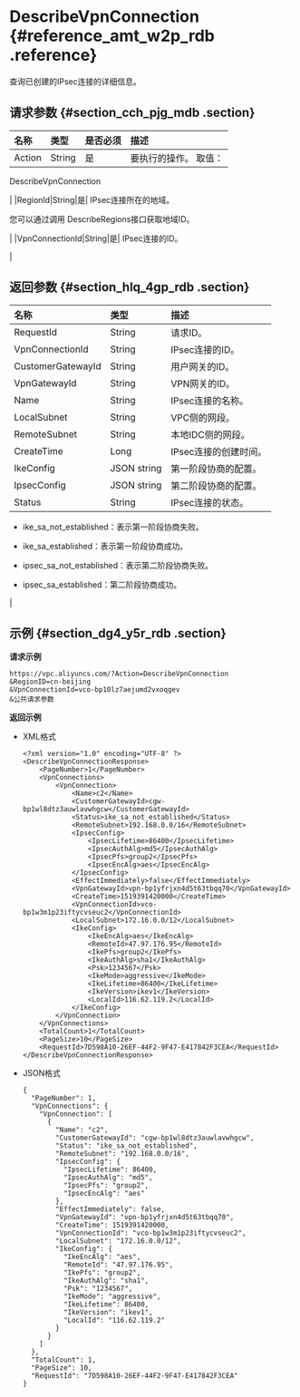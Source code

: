 # DescribeVpnConnection {#reference_amt_w2p_rdb .reference}

查询已创建的IPsec连接的详细信息。

## 请求参数 {#section_cch_pjg_mdb .section}

|名称|类型|是否必须|描述|
|:-|:-|:---|:-|
|Action|String|是| 要执行的操作。 取值：

 DescribeVpnConnection

 |
|RegionId|String|是| IPsec连接所在的地域。

 您可以通过调用 DescribeRegions接口获取地域ID。

 |
|VpnConnectionId|String|是| IPsec连接的ID。

 |

## 返回参数 {#section_hlq_4gp_rdb .section}

|名称|类型|描述|
|:-|:-|:-|
|RequestId|String|请求ID。|
|VpnConnectionId|String|IPsec连接的ID。|
|CustomerGatewayId|String|用户网关的ID。|
|VpnGatewayId|String|VPN网关的ID。|
|Name|String|IPsec连接的名称。|
|LocalSubnet|String|VPC侧的网段。|
|RemoteSubnet|String|本地IDC侧的网段。|
|CreateTime|Long|IPsec连接的创建时间。|
|IkeConfig|JSON string|第一阶段协商的配置。|
|IpsecConfig|JSON string|第二阶段协商的配置。|
|Status |String| IPsec连接的状态。

 -   ike\_sa\_not\_established：表示第一阶段协商失败。

-   ike\_sa\_established：表示第一阶段协商成功。

-   ipsec\_sa\_not\_established：表示第二阶段协商失败。

-   ipsec\_sa\_established：第二阶段协商成功。


 |

## 示例 {#section_dg4_y5r_rdb .section}

**请求示例**

``` {#createVPCpub}
https://vpc.aliyuncs.com/?Action=DescribeVpnConnection
&RegionID=cn-beijing
&VpnConnectionId=vco-bp10lz7aejumd2vxoqgev
&公共请求参数
```

**返回示例**

-   XML格式

    ```
    <?xml version="1.0" encoding="UTF-8" ?>
    <DescribeVpnConnectionResponse>
        <PageNumber>1</PageNumber>
        <VpnConnections>
            <VpnConnection>
                <Name>c2</Name>
                <CustomerGatewayId>cgw-bp1wl8dtz3auwlavwhgcw</CustomerGatewayId>
                <Status>ike_sa_not_established</Status>
                <RemoteSubnet>192.168.0.0/16</RemoteSubnet>
                <IpsecConfig>
                    <IpsecLifetime>86400</IpsecLifetime>
                    <IpsecAuthAlg>md5</IpsecAuthAlg>
                    <IpsecPfs>group2</IpsecPfs>
                    <IpsecEncAlg>aes</IpsecEncAlg>
                </IpsecConfig>
                <EffectImmediately>false</EffectImmediately>
                <VpnGatewayId>vpn-bp1yfrjxn4d5t63tbqq70</VpnGatewayId>
                <CreateTime>1519391420000</CreateTime>
                <VpnConnectionId>vco-bp1w3m1p23iftycvseuc2</VpnConnectionId>
                <LocalSubnet>172.16.0.0/12</LocalSubnet>
                <IkeConfig>
                    <IkeEncAlg>aes</IkeEncAlg>
                    <RemoteId>47.97.176.95</RemoteId>
                    <IkePfs>group2</IkePfs>
                    <IkeAuthAlg>sha1</IkeAuthAlg>
                    <Psk>1234567</Psk>
                    <IkeMode>aggressive</IkeMode>
                    <IkeLifetime>86400</IkeLifetime>
                    <IkeVersion>ikev1</IkeVersion>
                    <LocalId>116.62.119.2</LocalId>
                </IkeConfig>
            </VpnConnection>
        </VpnConnections>
        <TotalCount>1</TotalCount>
        <PageSize>10</PageSize>
        <RequestId>7D598A10-26EF-44F2-9F47-E417842F3CEA</RequestId>
    </DescribeVpnConnectionResponse>
    ```

-   JSON格式

    ```
    {
      "PageNumber": 1,
      "VpnConnections": {
        "VpnConnection": [
          {
            "Name": "c2",
            "CustomerGatewayId": "cgw-bp1wl8dtz3auwlavwhgcw",
            "Status": "ike_sa_not_established",
            "RemoteSubnet": "192.168.0.0/16",
            "IpsecConfig": {
              "IpsecLifetime": 86400,
              "IpsecAuthAlg": "md5",
              "IpsecPfs": "group2",
              "IpsecEncAlg": "aes"
            },
            "EffectImmediately": false,
            "VpnGatewayId": "vpn-bp1yfrjxn4d5t63tbqq70",
            "CreateTime": 1519391420000,
            "VpnConnectionId": "vco-bp1w3m1p23iftycvseuc2",
            "LocalSubnet": "172.16.0.0/12",
            "IkeConfig": {
              "IkeEncAlg": "aes",
              "RemoteId": "47.97.176.95",
              "IkePfs": "group2",
              "IkeAuthAlg": "sha1",
              "Psk": "1234567",
              "IkeMode": "aggressive",
              "IkeLifetime": 86400,
              "IkeVersion": "ikev1",
              "LocalId": "116.62.119.2"
            }
          }
        ]
      },
      "TotalCount": 1,
      "PageSize": 10,
      "RequestId": "7D598A10-26EF-44F2-9F47-E417842F3CEA"
    }
    ```


